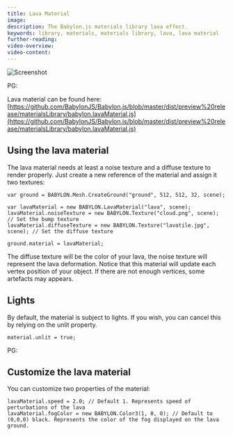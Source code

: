 ```yaml
---
title: Lava Material
image: 
description: The Babylon.js materials library lava effect.
keywords: library, materials, materials library, lava, lava material
further-reading:
video-overview:
video-content:
---
```


![Screenshot](/img/extensions/materials/lava.jpg)

PG: <Playground id="#1BLVWO#25" title="Lava Material" description="An example of lava material"/>


Lava material can be found here: [https://github.com/BabylonJS/Babylon.js/blob/master/dist/preview%20release/materialsLibrary/babylon.lavaMaterial.js](https://github.com/BabylonJS/Babylon.js/blob/master/dist/preview%20release/materialsLibrary/babylon.lavaMaterial.js)

## Using the lava material

The lava material needs at least a noise texture and a diffuse texture to render properly.
Just create a new reference of the material and assign it two textures:

```
var ground = BABYLON.Mesh.CreateGround("ground", 512, 512, 32, scene);

var lavaMaterial = new BABYLON.LavaMaterial("lava", scene);
lavaMaterial.noiseTexture = new BABYLON.Texture("cloud.png", scene); // Set the bump texture
lavaMaterial.diffuseTexture = new BABYLON.Texture("lavatile.jpg", scene); // Set the diffuse texture

ground.material = lavaMaterial;
```

The diffuse texture will be the color of your lava, the noise texture will represent the lava deformation.
Notice that this material will update each vertex position of your object. If there are not enough vertices, 
some artefacts may appears.

## Lights
By default, the material is subject to lights. If you wish, you can cancel this by relying on the unlit property.
```
material.unlit = true;
```

PG: <Playground id="#1BLVWO#22" title="Lava Material" description="Lava with unlit material"/>

## Customize the lava material

You can customize two properties of the material:

```
lavaMaterial.speed = 2.0; // Default 1. Represents speed of perturbations of the lava
lavaMaterial.fogColor = new BABYLON.Color3(1, 0, 0); // Default to (0,0,0) black. Represents the color of the fog displayed on the lava ground.
```

